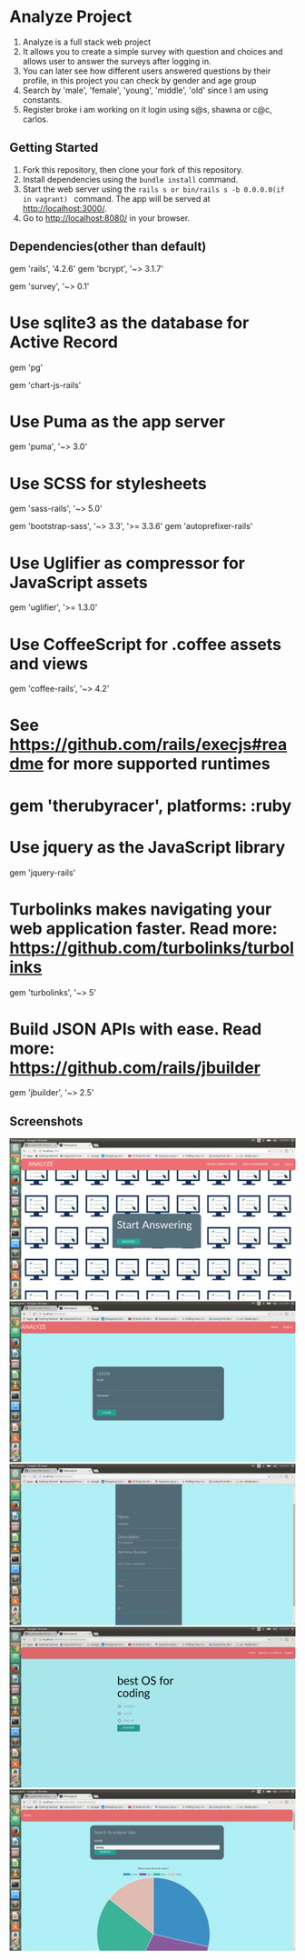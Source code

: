 # Analyze Project

1. Analyze is a full stack web project
2. It allows you to create a simple survey with question and choices and allows
   user to answer the surveys after logging in.
3. You can later see how different users answered questions by their profile, in this project you can check by gender and age group
4. Search by 'male', 'female', 'young', 'middle', 'old' since I am using constants.
5. Register broke i am working on it login using s@s, shawna or c@c, carlos.

## Getting Started

1. Fork this repository, then clone your fork of this repository.
2. Install dependencies using the `bundle install` command.
3. Start the web server using the `rails s or bin/rails s -b 0.0.0.0(if in vagrant) ` command. The app will be served at <http://localhost:3000/>.
4. Go to <http://localhost:8080/> in your browser.

## Dependencies(other than default)

gem 'rails', '4.2.6'
gem 'bcrypt', '~> 3.1.7'

gem 'survey', '~> 0.1'
# Use sqlite3 as the database for Active Record
gem 'pg'

gem 'chart-js-rails'
# Use Puma as the app server
gem 'puma', '~> 3.0'
# Use SCSS for stylesheets
gem 'sass-rails', '~> 5.0'

gem 'bootstrap-sass', '~> 3.3', '>= 3.3.6'
gem 'autoprefixer-rails'

# Use Uglifier as compressor for JavaScript assets
gem 'uglifier', '>= 1.3.0'
# Use CoffeeScript for .coffee assets and views
gem 'coffee-rails', '~> 4.2'
# See https://github.com/rails/execjs#readme for more supported runtimes
# gem 'therubyracer', platforms: :ruby

# Use jquery as the JavaScript library
gem 'jquery-rails'
# Turbolinks makes navigating your web application faster. Read more: https://github.com/turbolinks/turbolinks
gem 'turbolinks', '~> 5'
# Build JSON APIs with ease. Read more: https://github.com/rails/jbuilder
gem 'jbuilder', '~> 2.5'


## Screenshots

!["Screenshot of home page"](https://github.com/KJAVA19811815/analyze/blob/master/docs/home.png)
!["Screenshot of login page"](https://github.com/KJAVA19811815/analyze/blob/master/docs/login.png)
!["Screenshot of survey creation page"](https://github.com/KJAVA19811815/analyze/blob/master/docs/survey.png)
!["Screenshot of answer"](https://github.com/KJAVA19811815/analyze/blob/master/docs/answer.png)
!["Screenshot of searchbar page"](https://github.com/KJAVA19811815/analyze/blob/master/docs/search.png)
